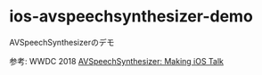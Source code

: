 # ios-avspeechsynthesizer-demo
AVSpeechSynthesizerのデモ

参考: WWDC 2018 [AVSpeechSynthesizer: Making iOS Talk](https://developer.apple.com/videos/play/wwdc2018/236/)
